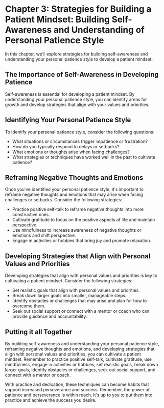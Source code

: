 Chapter 3: Strategies for Building a Patient Mindset: Building Self-Awareness and Understanding of Personal Patience Style
==========================================================================================================================

In this chapter, we'll explore strategies for building self-awareness and understanding your personal patience style to develop a patient mindset.

The Importance of Self-Awareness in Developing Patience
-------------------------------------------------------

Self-awareness is essential for developing a patient mindset. By understanding your personal patience style, you can identify areas for growth and develop strategies that align with your values and priorities.

Identifying Your Personal Patience Style
----------------------------------------

To identify your personal patience style, consider the following questions:

* What situations or circumstances trigger impatience or frustration?
* How do you typically respond to delays or setbacks?
* What emotions or thoughts arise when facing challenges?
* What strategies or techniques have worked well in the past to cultivate patience?

Reframing Negative Thoughts and Emotions
----------------------------------------

Once you've identified your personal patience style, it's important to reframe negative thoughts and emotions that may arise when facing challenges or setbacks. Consider the following strategies:

* Practice positive self-talk to reframe negative thoughts into more constructive ones.
* Cultivate gratitude to focus on the positive aspects of life and maintain perspective.
* Use mindfulness to increase awareness of negative thoughts or emotions and shift perspective.
* Engage in activities or hobbies that bring joy and promote relaxation.

Developing Strategies that Align with Personal Values and Priorities
--------------------------------------------------------------------

Developing strategies that align with personal values and priorities is key to cultivating a patient mindset. Consider the following strategies:

* Set realistic goals that align with personal values and priorities.
* Break down larger goals into smaller, manageable steps.
* Identify obstacles or challenges that may arise and plan for how to overcome them.
* Seek out social support or connect with a mentor or coach who can provide guidance and accountability.

Putting it all Together
-----------------------

By building self-awareness and understanding your personal patience style, reframing negative thoughts and emotions, and developing strategies that align with personal values and priorities, you can cultivate a patient mindset. Remember to practice positive self-talk, cultivate gratitude, use mindfulness, engage in activities or hobbies, set realistic goals, break down larger goals, identify obstacles or challenges, seek out social support, and connect with a mentor or coach.

With practice and dedication, these techniques can become habits that support increased perseverance and success. Remember, the power of patience and perseverance is within reach. It's up to you to put them into practice and achieve the success you desire.


